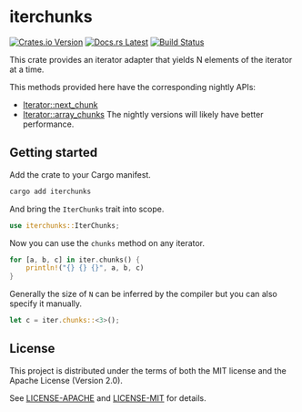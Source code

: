 <!-- Generated by cargo-onedoc. DO NOT EDIT. -->

# iterchunks

[![Crates.io Version](https://img.shields.io/crates/v/iterchunks.svg)](https://crates.io/crates/iterchunks)
[![Docs.rs Latest](https://img.shields.io/badge/docs.rs-latest-blue.svg)](https://docs.rs/iterchunks)
[![Build Status](https://img.shields.io/github/workflow/status/rossmacarthur/itermore/build/trunk)](https://github.com/rossmacarthur/itermore/actions?query=workflow%3Abuild)

This crate provides an iterator adapter that yields N elements of the
iterator at a time.

This methods provided here have the corresponding nightly APIs:

- [Iterator::next_chunk](https://doc.rust-lang.org/stable/std/iter/trait.Iterator.html#method.next_chunk)
- [Iterator::array_chunks](https://doc.rust-lang.org/stable/std/iter/trait.Iterator.html#method.array_chunks)
  The nightly versions will likely have better performance.

## Getting started

Add the crate to your Cargo manifest.

```sh
cargo add iterchunks
```

And bring the `IterChunks` trait into scope.

```rust
use iterchunks::IterChunks;
```

Now you can use the `chunks` method on any iterator.

```rust
for [a, b, c] in iter.chunks() {
    println!("{} {} {}", a, b, c)
}
```

Generally the size of `N` can be inferred by the compiler but you can also
specify it manually.

```rust
let c = iter.chunks::<3>();
```

## License

This project is distributed under the terms of both the MIT license and the Apache License (Version 2.0).

See [LICENSE-APACHE](LICENSE-APACHE) and [LICENSE-MIT](LICENSE-MIT) for details.
